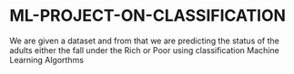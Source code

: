 # ML-PROJECT-ON-CLASSIFICATION
We are given a dataset and from that we are predicting the status of the adults either the fall under the Rich or Poor using classification Machine Learning Algorthms
